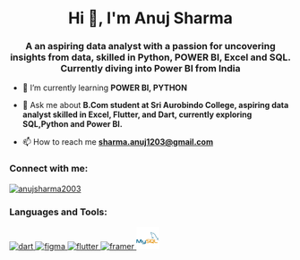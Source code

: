 <h1 align="center">Hi 👋, I'm Anuj Sharma</h1>
<h3 align="center">A an aspiring data analyst with a passion for uncovering insights from data, skilled in Python, POWER BI, Excel and SQL. Currently diving into Power BI from India</h3>

- 🌱 I’m currently learning **POWER BI, PYTHON**

- 💬 Ask me about **B.Com student at Sri Aurobindo College, aspiring data analyst skilled in Excel, Flutter, and Dart, currently exploring SQL,Python and Power BI.**

- 📫 How to reach me **sharma.anuj1203@gmail.com**

<h3 align="left">Connect with me:</h3>
<p align="left">
<a href="https://linkedin.com/in/anujsharma2003" target="blank"><img align="center" src="https://raw.githubusercontent.com/rahuldkjain/github-profile-readme-generator/master/src/images/icons/Social/linked-in-alt.svg" alt="anujsharma2003" height="30" width="40" /></a>
</p>

<h3 align="left">Languages and Tools:</h3>
<p align="left"> <a href="https://dart.dev" target="_blank" rel="noreferrer"> <img src="https://www.vectorlogo.zone/logos/dartlang/dartlang-icon.svg" alt="dart" width="40" height="40"/> </a> <a href="https://www.figma.com/" target="_blank" rel="noreferrer"> <img src="https://www.vectorlogo.zone/logos/figma/figma-icon.svg" alt="figma" width="40" height="40"/> </a> <a href="https://flutter.dev" target="_blank" rel="noreferrer"> <img src="https://www.vectorlogo.zone/logos/flutterio/flutterio-icon.svg" alt="flutter" width="40" height="40"/> </a> <a href="https://www.framer.com/" target="_blank" rel="noreferrer"> <img src="https://www.vectorlogo.zone/logos/framer/framer-icon.svg" alt="framer" width="40" height="40"/> </a> <a href="https://www.mysql.com/" target="_blank" rel="noreferrer"> <img src="https://raw.githubusercontent.com/devicons/devicon/master/icons/mysql/mysql-original-wordmark.svg" alt="mysql" width="40" height="40"/> </a> </p>
